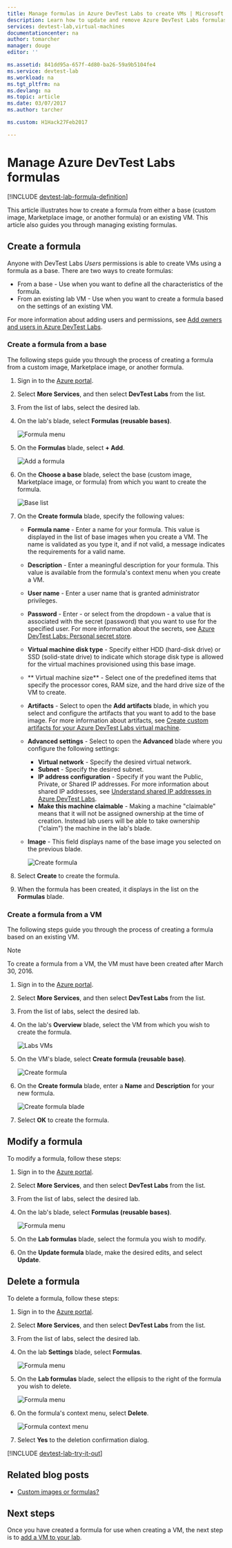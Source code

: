 ```yaml
---
title: Manage formulas in Azure DevTest Labs to create VMs | Microsoft Docs
description: Learn how to update and remove Azure DevTest Labs formulas
services: devtest-lab,virtual-machines
documentationcenter: na
author: tomarcher
manager: douge
editor: ''

ms.assetid: 841dd95a-657f-4d80-ba26-59a9b5104fe4
ms.service: devtest-lab
ms.workload: na
ms.tgt_pltfrm: na
ms.devlang: na
ms.topic: article
ms.date: 03/07/2017
ms.author: tarcher

ms.custom: H1Hack27Feb2017

---
```

# Manage Azure DevTest Labs formulas

[!INCLUDE [devtest-lab-formula-definition](../../includes/devtest-lab-formula-definition.md)]

This article illustrates how to create a formula from either a base (custom image, Marketplace image, or another formula) or an existing VM. This article also guides you through managing existing formulas.

## Create a formula
Anyone with DevTest Labs *Users* permissions is able to create VMs using a formula as a base. 
There are two ways to create formulas: 

* From a base - Use when you want to define all the characteristics of the formula.
* From an existing lab VM - Use when you want to create a formula based on the settings of an existing VM.

For more information about adding users and permissions, see [Add owners and users in Azure DevTest Labs](./devtest-lab-add-devtest-user.md).

### Create a formula from a base
The following steps guide you through the process of creating a formula from a custom image, Marketplace image, or another formula.

1. Sign in to the [Azure portal](http://go.microsoft.com/fwlink/p/?LinkID=525040).

2. Select **More Services**, and then select **DevTest Labs** from the list.

3. From the list of labs, select the desired lab.  

4. On the lab's blade, select **Formulas (reusable bases)**.
   
    ![Formula menu](./media/devtest-lab-create-formulas/lab-settings-formulas.png)

5. On the **Formulas** blade, select **+ Add**.
   
    ![Add a formula](./media/devtest-lab-create-formulas/add-formula.png)

6. On the **Choose a base** blade, select the base (custom image, Marketplace image, or formula) from which you want to create the formula.
   
    ![Base list](./media/devtest-lab-create-formulas/base-list.png)

7. On the **Create formula** blade, specify the following values:
   
	* **Formula name** - Enter a name for your formula. This value is displayed in the list of base images when you create a VM. The name is validated as you type it, and if not valid, a message indicates the requirements for a valid name.
	* **Description** - Enter a meaningful description for your formula. This value is available from the formula's context menu when you create a VM.
	* **User name** - Enter a user name that is granted administrator privileges.
	* **Password** - Enter - or select from the dropdown - a value that is associated with the secret (password) that you want to use for the specified user. For more information about the secrets, see [Azure DevTest Labs: Personal secret store](https://azure.microsoft.com/updates/azure-devtest-labs-keep-your-secrets-safe-and-easy-to-use-with-the-new-personal-secret-store/).
	* **Virtual machine disk type** - Specify either HDD (hard-disk drive) or SSD (solid-state drive) to indicate which storage disk type is allowed for the virtual machines provisioned using this base image.
	* ** Virtual machine size** - Select one of the predefined items that specify the processor cores, RAM size, and the hard drive size of the VM to create. 
	* **Artifacts** - Select to open the **Add artifacts** blade, in which you select and configure the artifacts that you want to add to the base image. For more information about artifacts, see [Create custom artifacts for your Azure DevTest Labs virtual machine](devtest-lab-artifact-author.md).
	* **Advanced settings** - Select to open the **Advanced** blade where you configure the following settings:
		* **Virtual network** - Specify the desired virtual network.
		* **Subnet** - Specify the desired subnet.    
		* **IP address configuration** - Specify if you want the Public, Private, or Shared IP addresses. For more information about shared IP addresses, see [Understand shared IP addresses in Azure DevTest Labs](./devtest-lab-shared-ip.md).
		* **Make this machine claimable** - Making a machine "claimable" means that it will not be assigned ownership at the time of creation. Instead lab users will be able to take ownership ("claim") the machine in the lab's blade.     
	* **Image** - This field displays name of the base image you selected on the previous blade. 
     
       ![Create formula](./media/devtest-lab-create-formulas/create-formula.png)

8. Select **Create** to create the formula.

9. When the formula has been created, it displays in the list on the **Formulas** blade.

### Create a formula from a VM
The following steps guide you through the process of creating a formula based on an existing VM. 

> [!NOTE]
> To create a formula from a VM, the VM must have been created after March 30, 2016. 
> 
> 

1. Sign in to the [Azure portal](http://go.microsoft.com/fwlink/p/?LinkID=525040).
2. Select **More Services**, and then select **DevTest Labs** from the list.
3. From the list of labs, select the desired lab.  
4. On the lab's **Overview** blade, select the VM from which you wish to create the formula.
   
    ![Labs VMs](./media/devtest-lab-create-formulas/my-vms.png)
5. On the VM's blade, select **Create formula (reusable base)**.
   
    ![Create formula](./media/devtest-lab-create-formulas/create-formula-menu.png)
6. On the **Create formula** blade, enter a **Name** and **Description** for your new formula.
   
    ![Create formula blade](./media/devtest-lab-create-formulas/create-formula-blade.png)
7. Select **OK** to create the formula.

## Modify a formula
To modify a formula, follow these steps:

1. Sign in to the [Azure portal](http://go.microsoft.com/fwlink/p/?LinkID=525040).
2. Select **More Services**, and then select **DevTest Labs** from the list.
3. From the list of labs, select the desired lab.  
4. On the lab's blade, select **Formulas (reusable bases)**.
   
    ![Formula menu](./media/devtest-lab-manage-formulas/lab-settings-formulas.png)
5. On the **Lab formulas** blade, select the formula you wish to modify.
6. On the **Update formula** blade, make the desired edits, and select **Update**.

## Delete a formula
To delete a formula, follow these steps:

1. Sign in to the [Azure portal](http://go.microsoft.com/fwlink/p/?LinkID=525040).
2. Select **More Services**, and then select **DevTest Labs** from the list.
3. From the list of labs, select the desired lab.  
4. On the lab **Settings** blade, select **Formulas**.
   
    ![Formula menu](./media/devtest-lab-manage-formulas/lab-settings-formulas.png)
5. On the **Lab formulas** blade, select the ellipsis to the right of the formula you wish to delete.
   
    ![Formula menu](./media/devtest-lab-manage-formulas/lab-formulas-blade.png)
6. On the formula's context menu, select **Delete**.
   
    ![Formula context menu](./media/devtest-lab-manage-formulas/formula-delete-context-menu.png)
7. Select **Yes** to the deletion confirmation dialog.

[!INCLUDE [devtest-lab-try-it-out](../../includes/devtest-lab-try-it-out.md)]

## Related blog posts
* [Custom images or formulas?](https://blogs.msdn.microsoft.com/devtestlab/2016/04/06/custom-images-or-formulas/)

## Next steps
Once you have created a formula for use when creating a VM, the next step is to [add a VM to your lab](devtest-lab-add-vm.md).


